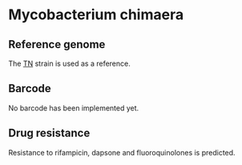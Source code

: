 # Mycobacterium chimaera

## Reference genome

The [TN](https://www.ncbi.nlm.nih.gov/nuccore/30407142) strain is used as a reference.

## Barcode 

No barcode has been implemented yet.

## Drug resistance

Resistance to rifampicin, dapsone and fluoroquinolones is predicted.